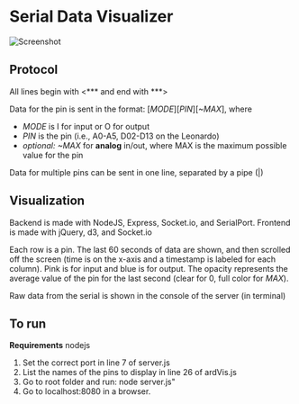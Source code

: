 # Serial Data Visualizer

![Screenshot](http://i.imgur.com/LNCpErT.png)

## Protocol
All lines begin with <*** and end with ***>

Data for the pin is sent in the format: [*MODE*][*PIN*][*~MAX*], where
 * *MODE* is I for input or O for output
 * *PIN* is the pin (i.e., A0-A5, D02-D13 on the Leonardo)
 * *optional: ~MAX* for **analog** in/out, where MAX is the maximum possible value for the pin

Data for multiple pins can be sent in one line, separated by a pipe (|)

## Visualization
Backend is made with NodeJS, Express, Socket.io, and SerialPort. Frontend is made with jQuery, d3, and Socket.io

Each row is a pin. The last 60 seconds of data are shown, and then scrolled off the screen (time is on the x-axis and a timestamp is labeled for each column). Pink is for input and blue is for output. The opacity represents the average value of the pin for the last second (clear for 0, full color for *MAX*).

Raw data from the serial is shown in the console of the server (in terminal)

## To run
**Requirements** nodejs

1. Set the correct port in line 7 of server.js
2. List the names of the pins to display in line 26 of ardVis.js
3. Go to root folder and run: node server.js"
4. Go to localhost:8080 in a browser.
